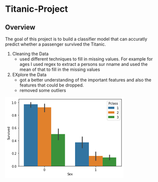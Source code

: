 # Titanic-Project
## Overview
The goal of this project is to build a classifier model that can accuratly predict whether a passenger survived the Titanic.
1. Cleaning the Data
    * used different techniques to fill in missing values. For example for ages I used regex to extract a persons sur nname and used the mean of that to fill in the missing values
2. EXplore the Data
    * got a better understanding of the important features and also the features that could be dropped.
    * removed some outliers

![](graph_images/graph1.png)
